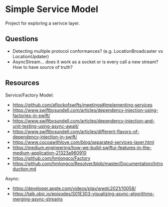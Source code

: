 #  Simple Service Model

Project for exploring a serivce layer.

## Questions 
- Detecting multiple protocol conformances? (e.g. LocationBroadcaster vs LocationUpdater)
- AsyncStream... does it work as a socket or is every call a new stream? How to have source of truth?

## Resources


Service/Factory Model:
- https://github.com/aflockofswifts/meetings#implementing-services
- https://www.swiftbysundell.com/articles/dependency-injection-using-factories-in-swift/
- https://www.swiftbysundell.com/articles/dependency-injection-and-unit-testing-using-async-await/
- https://www.swiftbysundell.com/articles/different-flavors-of-dependency-injection-in-swift/
- https://www.cocoawithlove.com/blog/separated-services-layer.html
- https://medium.engineering/how-we-build-swiftui-features-in-the-medium-application-21323a960910
- https://github.com/hmlongco/Factory
- https://github.com/hmlongco/Resolver/blob/master/Documentation/Introduction.md

Async:
- https://developer.apple.com/videos/play/wwdc2021/10058/
- https://talk.objc.io/episodes/S01E303-visualizing-async-algorithms-merging-async-streams


